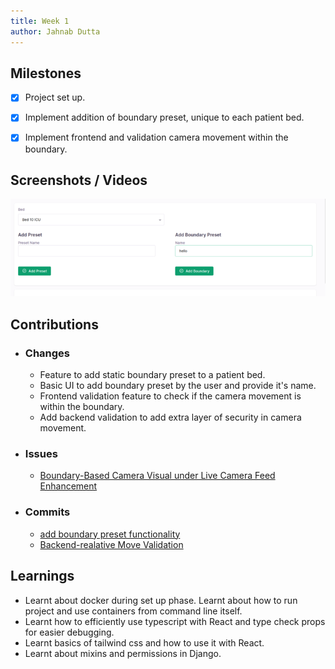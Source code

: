 ```yaml
---
title: Week 1
author: Jahnab Dutta
---
```


## Milestones
- [x] Project set up.
- [x] Implement addition of boundary preset, unique to each patient bed.
- [x] Implement frontend and validation camera movement within the boundary.


## Screenshots / Videos
![boundary-preset](./resources/add-boundary-preset.png)

## Contributions

- ### Changes
    - Feature to add static boundary preset to a patient bed.
    - Basic UI to add boundary preset by the user and provide it's name.
    - Frontend validation feature to check if the camera movement is within the boundary.
    - Add backend validation to add extra layer of security in camera movement.

- ### Issues
    - [Boundary-Based Camera Visual under Live Camera Feed Enhancement](https://github.com/coronasafe/care_fe/issues/5871)

- ### Commits
    - [add boundary preset functionality](https://github.com/coronasafe/care_fe/pull/5874/commits/3a81d93d114d98913ee9151b5667ef0a26db6552)
    - [Backend-realative Move Validation](https://github.com/coronasafe/care/pull/1453/commits/eacf4e60df02e77ac78deb7e7d909640b287950a)


## Learnings
- Learnt about docker during set up phase. Learnt about how to run project and use containers from command line itself.
- Learnt how to efficiently use typescript with React and type check props for easier debugging.
- Learnt basics of tailwind css and how to use it with React.
- Learnt about mixins and permissions in Django.
